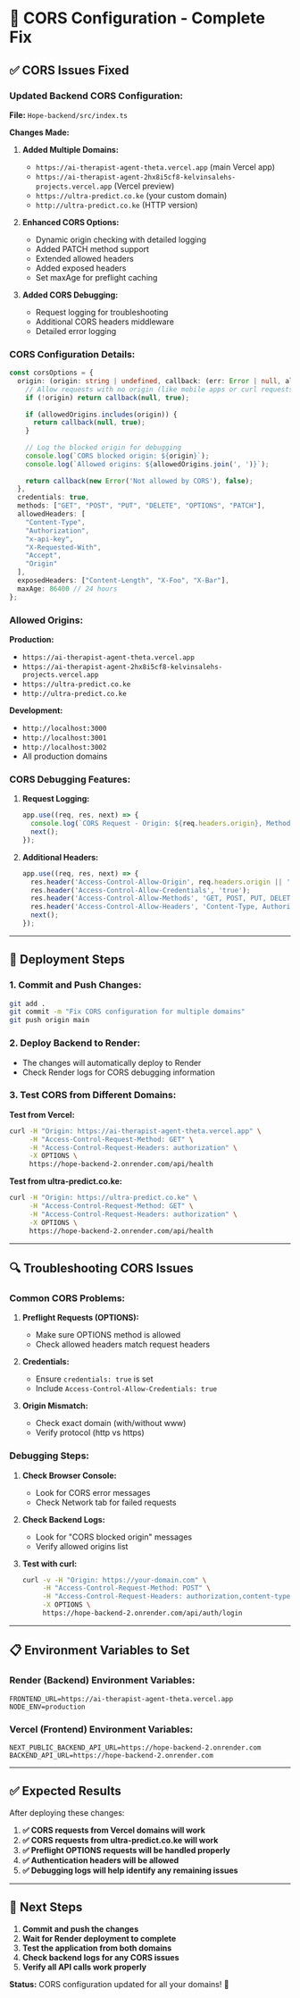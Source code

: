 # 🔧 CORS Configuration - Complete Fix

## ✅ **CORS Issues Fixed**

### **Updated Backend CORS Configuration:**

**File:** `Hope-backend/src/index.ts`

**Changes Made:**
1. **Added Multiple Domains:**
   - `https://ai-therapist-agent-theta.vercel.app` (main Vercel app)
   - `https://ai-therapist-agent-2hx8i5cf8-kelvinsalehs-projects.vercel.app` (Vercel preview)
   - `https://ultra-predict.co.ke` (your custom domain)
   - `http://ultra-predict.co.ke` (HTTP version)

2. **Enhanced CORS Options:**
   - Dynamic origin checking with detailed logging
   - Added PATCH method support
   - Extended allowed headers
   - Added exposed headers
   - Set maxAge for preflight caching

3. **Added CORS Debugging:**
   - Request logging for troubleshooting
   - Additional CORS headers middleware
   - Detailed error logging

### **CORS Configuration Details:**

```typescript
const corsOptions = {
  origin: (origin: string | undefined, callback: (err: Error | null, allow?: boolean) => void) => {
    // Allow requests with no origin (like mobile apps or curl requests)
    if (!origin) return callback(null, true);
    
    if (allowedOrigins.includes(origin)) {
      return callback(null, true);
    }
    
    // Log the blocked origin for debugging
    console.log(`CORS blocked origin: ${origin}`);
    console.log(`Allowed origins: ${allowedOrigins.join(', ')}`);
    
    return callback(new Error('Not allowed by CORS'), false);
  },
  credentials: true,
  methods: ["GET", "POST", "PUT", "DELETE", "OPTIONS", "PATCH"],
  allowedHeaders: [
    "Content-Type", 
    "Authorization", 
    "x-api-key",
    "X-Requested-With",
    "Accept",
    "Origin"
  ],
  exposedHeaders: ["Content-Length", "X-Foo", "X-Bar"],
  maxAge: 86400 // 24 hours
};
```

### **Allowed Origins:**

**Production:**
- `https://ai-therapist-agent-theta.vercel.app`
- `https://ai-therapist-agent-2hx8i5cf8-kelvinsalehs-projects.vercel.app`
- `https://ultra-predict.co.ke`
- `http://ultra-predict.co.ke`

**Development:**
- `http://localhost:3000`
- `http://localhost:3001`
- `http://localhost:3002`
- All production domains

### **CORS Debugging Features:**

1. **Request Logging:**
   ```typescript
   app.use((req, res, next) => {
     console.log(`CORS Request - Origin: ${req.headers.origin}, Method: ${req.method}, Path: ${req.path}`);
     next();
   });
   ```

2. **Additional Headers:**
   ```typescript
   app.use((req, res, next) => {
     res.header('Access-Control-Allow-Origin', req.headers.origin || '*');
     res.header('Access-Control-Allow-Credentials', 'true');
     res.header('Access-Control-Allow-Methods', 'GET, POST, PUT, DELETE, OPTIONS, PATCH');
     res.header('Access-Control-Allow-Headers', 'Content-Type, Authorization, x-api-key, X-Requested-With, Accept, Origin');
     next();
   });
   ```

---

## 🚀 **Deployment Steps**

### **1. Commit and Push Changes:**
```bash
git add .
git commit -m "Fix CORS configuration for multiple domains"
git push origin main
```

### **2. Deploy Backend to Render:**
- The changes will automatically deploy to Render
- Check Render logs for CORS debugging information

### **3. Test CORS from Different Domains:**

**Test from Vercel:**
```bash
curl -H "Origin: https://ai-therapist-agent-theta.vercel.app" \
     -H "Access-Control-Request-Method: GET" \
     -H "Access-Control-Request-Headers: authorization" \
     -X OPTIONS \
     https://hope-backend-2.onrender.com/api/health
```

**Test from ultra-predict.co.ke:**
```bash
curl -H "Origin: https://ultra-predict.co.ke" \
     -H "Access-Control-Request-Method: GET" \
     -H "Access-Control-Request-Headers: authorization" \
     -X OPTIONS \
     https://hope-backend-2.onrender.com/api/health
```

---

## 🔍 **Troubleshooting CORS Issues**

### **Common CORS Problems:**

1. **Preflight Requests (OPTIONS):**
   - Make sure OPTIONS method is allowed
   - Check allowed headers match request headers

2. **Credentials:**
   - Ensure `credentials: true` is set
   - Include `Access-Control-Allow-Credentials: true`

3. **Origin Mismatch:**
   - Check exact domain (with/without www)
   - Verify protocol (http vs https)

### **Debugging Steps:**

1. **Check Browser Console:**
   - Look for CORS error messages
   - Check Network tab for failed requests

2. **Check Backend Logs:**
   - Look for "CORS blocked origin" messages
   - Verify allowed origins list

3. **Test with curl:**
   ```bash
   curl -v -H "Origin: https://your-domain.com" \
        -H "Access-Control-Request-Method: POST" \
        -H "Access-Control-Request-Headers: authorization,content-type" \
        -X OPTIONS \
        https://hope-backend-2.onrender.com/api/auth/login
   ```

---

## 📋 **Environment Variables to Set**

### **Render (Backend) Environment Variables:**
```env
FRONTEND_URL=https://ai-therapist-agent-theta.vercel.app
NODE_ENV=production
```

### **Vercel (Frontend) Environment Variables:**
```env
NEXT_PUBLIC_BACKEND_API_URL=https://hope-backend-2.onrender.com
BACKEND_API_URL=https://hope-backend-2.onrender.com
```

---

## ✅ **Expected Results**

After deploying these changes:

1. **✅ CORS requests from Vercel domains will work**
2. **✅ CORS requests from ultra-predict.co.ke will work**
3. **✅ Preflight OPTIONS requests will be handled properly**
4. **✅ Authentication headers will be allowed**
5. **✅ Debugging logs will help identify any remaining issues**

---

## 🎯 **Next Steps**

1. **Commit and push the changes**
2. **Wait for Render deployment to complete**
3. **Test the application from both domains**
4. **Check backend logs for any CORS issues**
5. **Verify all API calls work properly**

**Status:** CORS configuration updated for all your domains! 🚀
